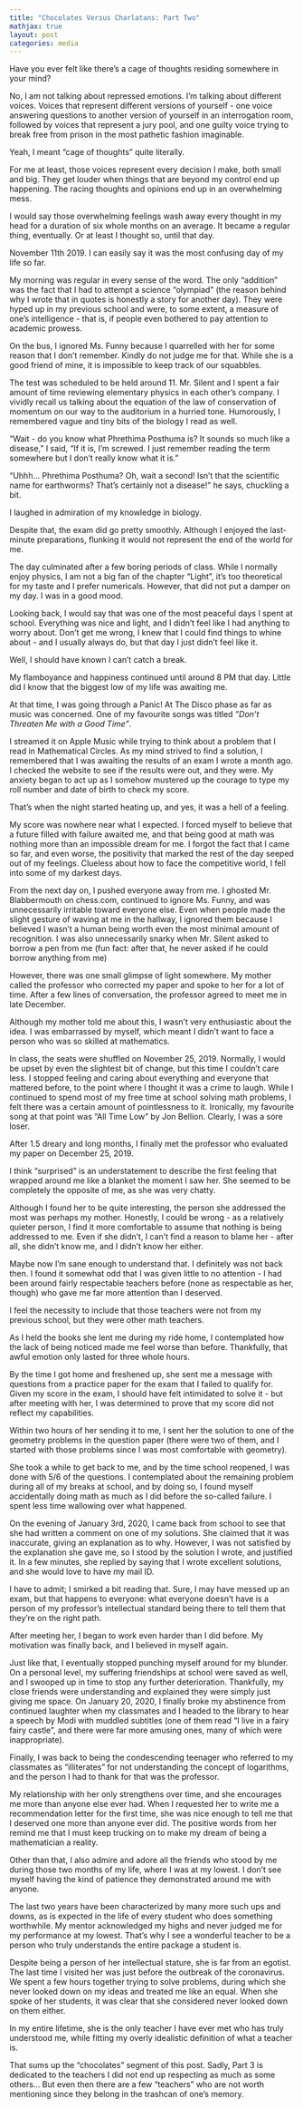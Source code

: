 ```yaml
---
title: "Chocolates Versus Charlatans: Part Two"
mathjax: true
layout: post
categories: media
---
```


Have you ever felt like there’s a cage of thoughts residing somewhere in your mind?

No, I am not talking about repressed emotions. I’m talking about different voices. Voices that represent different versions of yourself - one voice answering questions to another version of yourself in an interrogation room, followed by voices that represent a jury pool, and one guilty voice trying to break free from prison in the most pathetic fashion imaginable.

Yeah, I meant “cage of thoughts” quite literally.



For me at least, those voices represent every decision I make, both small and big. They get louder when things that are beyond my control end up happening. The racing thoughts and opinions end up in an overwhelming mess.

I would say those overwhelming feelings wash away every thought in my head for a duration of six whole months on an average. It became a regular thing, eventually. Or at least I thought so, until that day.

November 11th 2019. I can easily say it was the most confusing day of my life so far.

My morning was regular in every sense of the word. The only “addition” was the fact that I had to attempt a science “olympiad” (the reason behind why I wrote that in quotes is honestly a story for another day). They were hyped up in my previous school and were, to some extent, a measure of one’s intelligence - that is, if people even bothered to pay attention to academic prowess. 

On the bus, I ignored Ms. Funny because I quarrelled with her for some reason that I don’t remember. Kindly do not judge me for that. While she is a good friend of mine, it is impossible to keep track of our squabbles.

The test was scheduled to be held around 11. Mr. Silent and I spent a fair amount of time reviewing elementary physics in each other’s company. I vividly recall us talking about the equation of the law of conservation of momentum on our way to the auditorium in a hurried tone. Humorously, I remembered vague and tiny bits of the biology I read as well. 

“Wait - do you know what Phrethima Posthuma is? It sounds so much like a disease,” I said, “If it is, I’m screwed. I just remember reading the term somewhere but I don’t really know what it is.”

“Uhhh… Phrethima Posthuma? Oh, wait a second! Isn’t that the scientific name for earthworms? That’s certainly not a disease!” he says, chuckling a bit. 

I laughed in admiration of my knowledge in biology. 

Despite that, the exam did go pretty smoothly. Although I enjoyed the last-minute preparations, flunking it would not represent the end of the world for me. 

The day culminated after a few boring periods of class. While I normally enjoy physics, I am not a big fan of the chapter “Light”, it’s too theoretical for my taste and I prefer numericals. However, that did not put a damper on my day. I was in a good mood. 

Looking back, I would say that was one of the most peaceful days I spent at school. Everything was nice and light, and I didn’t feel like I had anything to worry about. Don’t get me wrong, I knew that I could find things to whine about - and I usually always do, but that day I just didn’t feel like it.

Well, I should have known I can’t catch a break.

My flamboyance and happiness continued until around 8 PM that day. Little did I know that the biggest low of my life was awaiting me.

At that time, I was going through a Panic! At The Disco phase as far as music was concerned. One of my favourite songs was titled *”Don’t Threaten Me with a Good Time”*. 

I streamed it on Apple Music while trying to think about a problem that I read in Mathematical Circles. As my mind strived to find a solution, I remembered that I was awaiting the results of an exam I wrote a month ago. I checked the website to see if the results were out, and they were. My anxiety began to act up as I somehow mustered up the courage to type my roll number and date of birth to check my score.

That’s when the night started heating up, and yes, it was a hell of a feeling.

My score was nowhere near what I expected. I forced myself to believe that a future filled with failure awaited me, and that being good at math was nothing more than an impossible dream for me. I forgot the fact that I came so far, and even worse, the positivity that marked the rest of the day seeped out of my feelings. Clueless about how to face the competitive world, I fell into some of my darkest days.

From the next day on, I pushed everyone away from me. I ghosted Mr. Blabbermouth on chess.com, continued to ignore Ms. Funny, and was unnecessarily irritable toward everyone else. Even when people made the slight gesture of waving at me in the hallway, I ignored them because I believed I wasn’t a human being worth even the most minimal amount of recognition. I was also unnecessarily snarky when Mr. Silent asked to borrow a pen from me (fun fact: after that, he never asked if he could borrow anything from me)

However, there was one small glimpse of light somewhere. My mother called the professor who corrected my paper and spoke to her for a lot of time. After a few lines of conversation, the professor agreed to meet me in late December.

Although my mother told me about this, I wasn’t very enthusiastic about the idea. I was embarrassed by myself, which meant I didn’t want to face a person who was so skilled at mathematics. 

In class, the seats were shuffled on November 25, 2019. Normally, I would be upset by even the slightest bit of change, but this time I couldn’t care less. I stopped feeling and caring about everything and everyone that mattered before, to the point where I thought it was a crime to laugh. While I continued to spend most of my free time at school solving math problems, I felt there was a certain amount of pointlessness to it. Ironically, my favourite song at that point was “All Time Low” by Jon Bellion. Clearly, I was a sore loser.

After 1.5 dreary and long months, I finally met the professor who evaluated my paper on December 25, 2019. 

I think “surprised” is an understatement to describe the first feeling that wrapped around me like a blanket the moment I saw her. She seemed to be completely the opposite of me, as she was very chatty.

Although I found her to be quite interesting, the person she addressed the most was perhaps my mother. Honestly, I could be wrong - as a relatively quieter person, I find it more comfortable to assume that nothing is being addressed to me. Even if she didn’t, I can’t find a reason to blame her - after all, she didn’t know me, and I didn’t know her either.

Maybe now I’m sane enough to understand that. I definitely was not back then. I found it somewhat odd that I was given little to no attention - I had been around fairly respectable teachers before (none as respectable as her, though) who gave me far more attention than I deserved. 

I feel the necessity to include that those teachers were not from my previous school, but they were other math teachers.

As I held the books she lent me during my ride home, I contemplated how the lack of being noticed made me feel worse than before. Thankfully, that awful emotion only lasted for three whole hours.

By the time I got home and freshened up, she sent me a message with questions from a practice paper for the exam that I failed to qualify for. Given my score in the exam, I should have felt intimidated to solve it - but after meeting with her, I was determined to prove that my score did not reflect my capabilities.

Within two hours of her sending it to me, I sent her the solution to one of the geometry problems in the question paper (there were two of them, and I started with those problems since I was most comfortable with geometry).

She took a while to get back to me, and by the time school reopened, I was done with 5/6 of the questions. I contemplated about the remaining problem during all of my breaks at school, and by doing so, I found myself accidentally doing math as much as I did before the so-called failure. I spent less time wallowing over what happened. 

On the evening of January 3rd, 2020, I came back from school to see that she had written a comment on one of my solutions. She claimed that it was inaccurate, giving an explanation as to why. However, I was not satisfied by the explanation she gave me, so I stood by the solution I wrote, and justified it. In a few minutes, she replied by saying that I wrote excellent solutions, and she would love to have my mail ID.

I have to admit; I smirked a bit reading that. Sure, I may have messed up an exam, but that happens to everyone: what everyone doesn’t have is a person of my professor’s intellectual standard being there to tell them that they’re on the right path. 

After meeting her, I began to work even harder than I did before. My motivation was finally back, and I believed in myself again. 

Just like that, I eventually stopped punching myself around for my blunder. On a personal level, my suffering friendships at school were saved as well, and I swooped up in time to stop any further deterioration. Thankfully, my close friends were understanding and explained they were simply just giving me space. On January 20, 2020, I finally broke my abstinence from continued laughter when my classmates and I headed to the library to hear a speech by Modi with muddled subtitles (one of them read “I live in a fairy fairy castle”, and there were far more amusing ones, many of which were inappropriate). 

Finally, I was back to being the condescending teenager who referred to my classmates as “illiterates” for not understanding the concept of logarithms, and the person I had to thank for that was the professor.

My relationship with her only strengthens over time, and she encourages me more than anyone else ever had. When I requested her to write me a recommendation letter for the first time, she was nice enough to tell me that I deserved one more than anyone ever did. The positive words from her remind me that I must keep trucking on to make my dream of being a mathematician a reality. 

Other than that, I also admire and adore all the friends who stood by me during those two months of my life, where I was at my lowest. I don’t see myself having the kind of patience they demonstrated around me with anyone. 

The last two years have been characterized by many more such ups and downs, as is expected in the life of every student who does something worthwhile. My mentor acknowledged my highs and never judged me for my performance at my lowest. That’s why I see a wonderful teacher to be a person who truly understands the entire package a student is. 

Despite being a person of her intellectual stature, she is far from an egotist. The last time I visited her was just before the outbreak of the coronavirus. We spent a few hours together trying to solve problems, during which she never looked down on my ideas and treated me like an equal. When she spoke of her students, it was clear that she considered never looked down on them either.

In my entire lifetime, she is the only teacher I have ever met who has truly understood me, while fitting my overly idealistic definition of what a teacher is.

That sums up the “chocolates” segment of this post. Sadly, Part 3 is dedicated to the teachers I did not end up respecting as much as some others… But even then there are a few “teachers” who are not worth mentioning since they belong in the trashcan of one’s memory.

